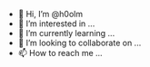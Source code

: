 - 👋 Hi, I’m @h0olm
- 👀 I’m interested in ...
- 🌱 I’m currently learning ...
- 💞️ I’m looking to collaborate on ...
- 📫 How to reach me ...

<!---
h0olm/h0olm is a ✨ special ✨ repository because its `README.md` (this file) appears on your GitHub profile.
You can click the Preview link to take a look at your changes.
--->
